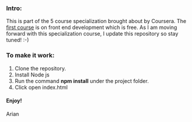 ### Intro:
This is part of the 5 course specialization brought about by Coursera. The [first course](https://www.coursera.org/learn/bootstrap-4?specialization=full-stack-mobile-app-development "Front End Dev") is on front end development which is free. As I am moving forward with this specialization course, I update this repository so stay tuned! :-)

### To make it work:

1. Clone the repository.
2. Install Node js
3. Run the command **npm install** under the project folder. 
4. Click open index.html

#### Enjoy!
Arian
